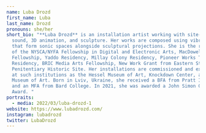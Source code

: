 ```yaml
---
name: Luba Drozd
first_name: Luba
last_name: Drozd
pronouns: she/her
short_bio: "**Luba Drozd** is an installation artist working with site-specific
  sound, 3D animation, and sculpture. Her works are composed using vibrations
  that form sonic spaces alongside sculptural projections. She is the recipient
  of the NYSCA/NYFA Fellowship in Digital and Electronic Arts, MacDowell
  Fellowship, Yaddo Residency, Millay Colony Residency, Pioneer Works Technology
  Residency, BRIC Media Arts Fellowship, New Work Grant from Eastern State
  Penitentiary Historic Site. Her installations are commissioned and exhibited
  at such institutions as the Hessel Museum of Art, Knockdown Center, and Bronx
  Museum of Art. Born in Lviv, Ukraine, she received a BFA from Pratt Institute
  and an MFA from Bard College. In 2021, she was awarded a John Simon Guggenheim
  Award. "
portraits:
  - media: 2022/03/luba-drozd-1
website: https://www.lubadrozd.com/
instagram: lubadrozd
twitter: LubaDrozd
---
```

